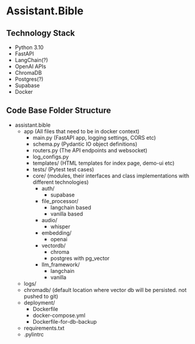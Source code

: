 # Assistant.Bible

## Technology Stack
* Python 3.10
* FastAPI
* LangChain(?)
* OpenAI APIs
* ChromaDB
* Postgres(?)
* Supabase
* Docker

## Code Base Folder Structure

- assistant.bible
    - app (All files that need to be in docker context)
        - main.py (FastAPI app, logging settings, CORS etc)
        - schema.py (Pydantic IO object definitions)
        - routers.py (The API endpoints and websocket)
        - log_configs.py 
        - templates/ (HTML templates for index page, demo-ui etc)
        - tests/ (Pytest test cases)
        - core/ (modules, their interfaces and class implementations with different technologies)
            - auth/ 
                - supabase
            - file_processor/ 
                - langchain based
                - vanilla based
            - audio/
                - whisper
            - embedding/
                - openai
                <!-- - huggingface -->
            - vectordb/
                - chroma
                - postgres with pg_vector
            - llm_framework/
                - langchain
                - vanilla
    - logs/ 
    - chromadb/ (default location where vector db will be persisted. not pushed to git)
    - deployment/
        - Dockerfile
        - docker-compose.yml
        - Dockerfile-for-db-backup
    - requirements.txt
    - .pylintrc 


